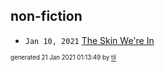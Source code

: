 ## non-fiction


* <code>Jan 10, 2021</code> [The Skin We're In](2021-01-10T16-54-31-the-skin-we're-in.md)

<sup><sub>generated 21 Jan 2021 01:13:49 by <a href='https://github.com/senorprogrammer/til'>til</a></sub></sup>
